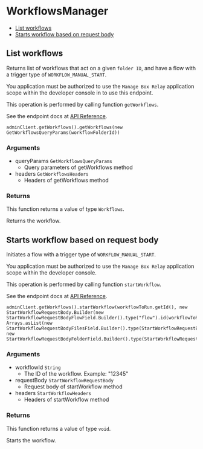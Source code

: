 # WorkflowsManager


- [List workflows](#list-workflows)
- [Starts workflow based on request body](#starts-workflow-based-on-request-body)

## List workflows

Returns list of workflows that act on a given `folder ID`, and
have a flow with a trigger type of `WORKFLOW_MANUAL_START`.

You application must be authorized to use the `Manage Box Relay` application
scope within the developer console in to use this endpoint.

This operation is performed by calling function `getWorkflows`.

See the endpoint docs at
[API Reference](https://developer.box.com/reference/get-workflows/).

<!-- sample get_workflows -->
```
adminClient.getWorkflows().getWorkflows(new GetWorkflowsQueryParams(workflowFolderId))
```

### Arguments

- queryParams `GetWorkflowsQueryParams`
  - Query parameters of getWorkflows method
- headers `GetWorkflowsHeaders`
  - Headers of getWorkflows method


### Returns

This function returns a value of type `Workflows`.

Returns the workflow.


## Starts workflow based on request body

Initiates a flow with a trigger type of `WORKFLOW_MANUAL_START`.

You application must be authorized to use the `Manage Box Relay` application
scope within the developer console.

This operation is performed by calling function `startWorkflow`.

See the endpoint docs at
[API Reference](https://developer.box.com/reference/post-workflows-id-start/).

<!-- sample post_workflows_id_start -->
```
adminClient.getWorkflows().startWorkflow(workflowToRun.getId(), new StartWorkflowRequestBody.Builder(new StartWorkflowRequestBodyFlowField.Builder().type("flow").id(workflowToRun.getFlows().get(0).getId()).build(), Arrays.asList(new StartWorkflowRequestBodyFilesField.Builder().type(StartWorkflowRequestBodyFilesTypeField.FILE).id(workflowFileId).build()), new StartWorkflowRequestBodyFolderField.Builder().type(StartWorkflowRequestBodyFolderTypeField.FOLDER).id(workflowFolderId).build()).type(StartWorkflowRequestBodyTypeField.WORKFLOW_PARAMETERS).build())
```

### Arguments

- workflowId `String`
  - The ID of the workflow. Example: "12345"
- requestBody `StartWorkflowRequestBody`
  - Request body of startWorkflow method
- headers `StartWorkflowHeaders`
  - Headers of startWorkflow method


### Returns

This function returns a value of type `void`.

Starts the workflow.


